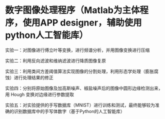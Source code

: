 # 数字图像处理程序（Matlab为主体程序，使用APP designer，辅助使用python人工智能库）  
  
实验一：对图像进行傅立叶等变换，进行频谱分析，并用图像变换进行压缩  
  
实验二：利用反向滤波和维纳滤波进行降质图像复原  
  
实验三：利用类间方差阈值算法实现图像的分割处理，利用形态学处理（膨胀腐蚀）进行处理结果的修正  
  
实验四：分别将原始图像及加高斯噪声、椒盐噪声后的图像中圆形边缘检测出来，用 Hough 变换对边缘进行参数提取  
  
实验五：对实验提供的手写数据库（MNIST）进行训练和测试，最终能够较为准确的识别数据库中的手写体数字（基于Python的人工智能库）  

